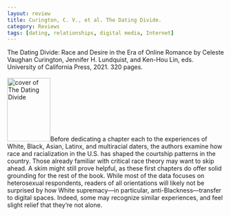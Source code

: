 ```yaml
---
layout: review
title: Curington, C. V., et al. The Dating Divide.
category: Reviews
tags: [dating, relationships, digital media, Internet]
---
```

<span class="title">The Dating Divide: Race and Desire in the Era of Online Romance</span> by Celeste Vaughan Curington, Jennifer H. Lundquist, and Ken-Hou Lin, eds.<br>
<span class="publisher">University of California Press, 2021. 320 pages.</span><br><br>
<span class="book1"><img src="https://images.ucpress.edu/covers/isbn13/9780520293458.jpg" width="100" height="147" alt="cover of The Dating Divide"></span>Before dedicating a chapter each to the experiences of White, Black, Asian, Latinx, and multiracial daters, the authors examine how race and racialization in the U.S. has shaped the courtship patterns in the country. Those already familiar with critical race theory may want to skip ahead. A skim might still prove helpful, as these first chapters do offer solid grounding for the rest of the book. While most of the data focuses on heterosexual respondents, readers of all orientations will likely not be surprised by how White supremacy—in particular, anti-Blackness—transfer to digital spaces. Indeed, some may recognize similar experiences, and feel slight relief that they’re not alone.
